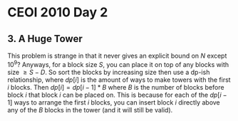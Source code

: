 # CEOI 2010 Day 2

## 3. A Huge Tower

This problem is strange in that it never gives an explicit bound on $N$ except $10^9$? Anyways, for a block size $S$, you can place it on top of any blocks with size $\ge S-D$. So sort the blocks by increasing size then use a dp-ish relationship, where $dp[i]$ is the amount of ways to make towers with the first $i$ blocks. Then $dp[i]=dp[i-1]*B$ where $B$ is the number of blocks before block $i$ that block $i$ can be placed on. This is because for each of the $dp[i-1]$ ways to arrange the first $i$ blocks, you can insert block $i$ directly above any of the $B$ blocks in the tower (and it will still be valid).